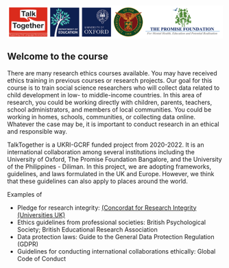 <img src="/img/TT-UP-TPF.png" style="display: block; margin: auto;">

## Welcome to the course

There are many research ethics courses available. You may have received ethics training in previous courses or research projects. Our goal for this course is to train social science researchers who will collect data related to child development in low- to middle-income countries. In this area of research, you could be working directly with children, parents, teachers, school administrators, and members of local communities. You could be working in homes, schools, communities, or collecting data online. Whatever the case may be, it is important to conduct research in an ethical and responsible way.

TalkTogether is a UKRI-GCRF funded project from 2020-2022. It is an international collaboration among several institutions including the University of Oxford, The Promise Foundation Bangalore, and the University of the Philippines - Diliman. In this project, we are adopting frameworks, guidelines, and laws formulated in the UK and Europe. However, we think that these guidelines can also apply to places around the world.

Examples of 

- Pledge for research integrity: [(Concordat for Research Integrity (Universities UK)](https://www.universitiesuk.ac.uk/policy-and-analysis/reports/Pages/the-concordat-for-research-integrity.aspx)
- Ethics guidelines from professional societies: British Psychological Society; British Educational Research Association
- Data protection laws: Guide to the General Data Protection Regulation (GDPR)
- Guidelines for conducting international collaborations ethically: Global Code of Conduct
